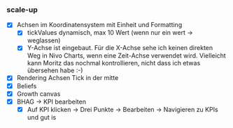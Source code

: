 
### scale-up
- [x] Achsen im Koordinatensystem mit Einheit und Formatting
	- [x] tickValues dynamisch, max 10 Wert (wenn nur ein wert -> weglassen)
	- [x] Y-Achse ist eingebaut. Für die X-Achse sehe ich keinen direkten Weg in Nivo Charts, wenn eine Zeit-Achse verwendet wird. Vielleicht kann Moritz das nochmal kontrollieren, nicht dass ich etwas übersehen habe :-)
- [x] Rendering Achsen Tick in der mitte
- [x] Beliefs
- [x] Growth canvas
- [x] BHAG -> KPI bearbeiten
	- [x] Auf KPI klicken -> Drei Punkte -> Bearbeiten -> Navigieren zu KPIs und gut is